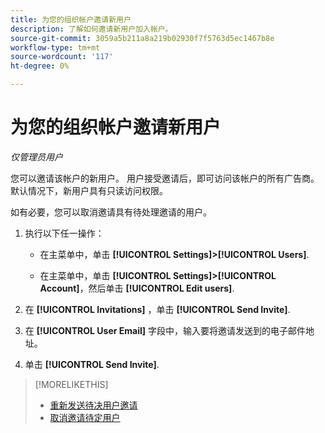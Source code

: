 ```yaml
---
title: 为您的组织帐户邀请新用户
description: 了解如何邀请新用户加入帐户。
source-git-commit: 3059a5b211a8a219b02930f7f5763d5ec1467b8e
workflow-type: tm+mt
source-wordcount: '117'
ht-degree: 0%

---
```


# 为您的组织帐户邀请新用户

*仅管理员用户*

您可以邀请该帐户的新用户。 用户接受邀请后，即可访问该帐户的所有广告商。 默认情况下，新用户具有只读访问权限。

如有必要，您可以取消邀请具有待处理邀请的用户。

1. 执行以下任一操作：

   * 在主菜单中，单击 **[!UICONTROL Settings]>[!UICONTROL Users]**.

   * 在主菜单中，单击 **[!UICONTROL Settings]>[!UICONTROL Account]**，然后单击 **[!UICONTROL Edit users]**.

1. 在 **[!UICONTROL Invitations]** ，单击 **[!UICONTROL Send Invite]**.

1. 在 **[!UICONTROL User Email]** 字段中，输入要将邀请发送到的电子邮件地址。

1. 单击 **[!UICONTROL Send Invite]**.

>[!MORELIKETHIS]
>
>* [重新发送待决用户邀请](user-resend-invite.md)
>* [取消邀请待定用户](user-uninvite.md)


<!-- >* [Edit User Permissions or Delete a User](user-edit.md) -->
